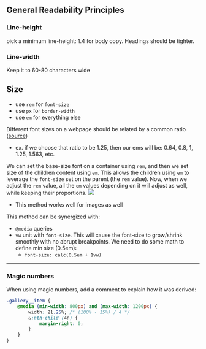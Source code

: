 
## General Readability Principles
### Line-height
pick a minimum line-height: 1.4 for body copy. Headings should be tighter.

### Line-width
Keep it to 60-80 characters wide

## Size
- use `rem` for `font-size`
- use `px` for `border-width`
- use `em` for everything else

Different font sizes on a webpage should be related by a common ratio ([source](https://www.type-scale.com))
- ex. if we choose that ratio to be 1.25, then our ems will be: 0.64, 0.8, 1, 1.25, 1.563, etc.

We can set the base-size font on a container using `rem`, and then we set size of the children content using `em`. This allows the children using `em` to leverage the `font-size` set on the parent (the `rem` value). Now, when we adjust the `rem` value, all the `em` values depending on it will adjust as well, while keeping their proportions.
![](/assets/images/2021-11-02-16-11-32.png)
- This method works well for images as well

This method can be synergized with:
- `@media` queries
- `vw` unit with `font-size`. This will cause the font-size to grow/shrink smoothly with no abrupt breakpoints. We need to do some math to define min size (0.5em):
    - `font-size: calc(0.5em + 1vw)`

* * *

### Magic numbers
When using magic numbers, add a comment to explain how it was derived:
```css
.gallery__item {
    @media (min-width: 800px) and (max-width: 1200px) {
        width: 21.25%; /* (100% - 15%) / 4 */
        &:nth-child (4n) {
            margin-right: 0;
        }
    }
}
```